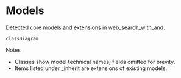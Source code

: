 # Models

Detected core models and extensions in web_search_with_and.

```mermaid
classDiagram
```

Notes
- Classes show model technical names; fields omitted for brevity.
- Items listed under _inherit are extensions of existing models.
